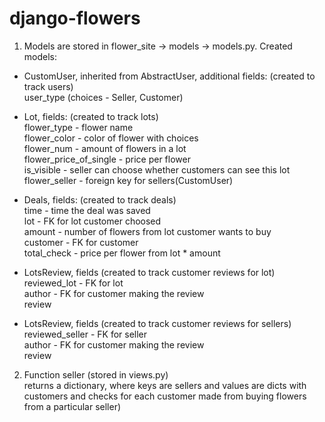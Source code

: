 # django-flowers
1. Models are stored in flower_site -> models -> models.py. 
Created models:
 - CustomUser, inherited from AbstractUser, additional fields: (created to track users)
    <br> user_type (choices - Seller, Customer)
    
 - Lot, fields: (created to track lots)
   <br> flower_type - flower name
   <br> flower_color - color of flower with choices
   <br> flower_num - amount of flowers in a lot
   <br> flower_price_of_single - price per flower
   <br> is_visible - seller can choose whether customers can see this lot
   <br> flower_seller - foreign key for sellers(CustomUser)
   
- Deals, fields: (created to track deals)
  <br> time - time the deal was saved
  <br> lot - FK for lot customer choosed
  <br> amount - number of flowers from lot customer wants to buy 
  <br> customer - FK for customer 
  <br> total_check - price per flower from lot * amount 
  
- LotsReview, fields (created to track customer reviews for lot)
  <br> reviewed_lot - FK for lot 
  <br> author - FK for customer making the review
  <br> review 
  
- LotsReview, fields (created to track customer reviews for sellers)
  <br> reviewed_seller - FK for seller
  <br> author - FK for customer making the review
  <br> review 
  
  
 2. Function seller (stored in views.py) 
    <br> returns a dictionary, where keys are sellers and values are dicts with customers and checks for each customer made from buying flowers from a particular seller) 

  
  
  
  
  
